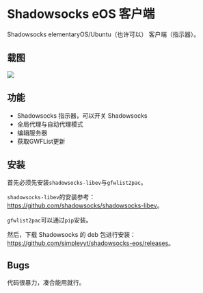 # Shadowsocks eOS 客户端

Shadowsocks elementaryOS/Ubuntu（也许可以） 客户端（指示器）。

## 载图

![](screenshot/screenshot1.png)

## 功能

 * Shadowsocks 指示器，可以开关 Shadowsocks
 * 全局代理与自动代理模式
 * 编辑服务器
 * 获取GWFList更新

## 安装

首先必须先安装`shadowsocks-libev`与`gfwlist2pac`。

`shadowsocks-libev`的安装参考：<https://github.com/shadowsocks/shadowsocks-libev>。

`gfwlist2pac`可以通过`pip`安装。

然后，下载 Shadowsocks 的 deb 包进行安装：<https://github.com/simpleyyt/shadowsocks-eos/releases>。

## Bugs

代码很暴力，凑合能用就行。

